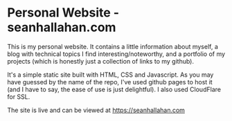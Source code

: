 # Personal Website - seanhallahan.com

This is my personal website. It contains a little information about myself, a blog with technical topics I find interesting/noteworthy, and a portfolio of my projects (which is honestly just a collection of links to my github).

It's a simple static site built with HTML, CSS and Javascript. As you may have guessed by the name of the repo, I've used github pages to host it (and I have to say, the ease of use is just delightful). I also used CloudFlare for SSL.

The site is live and can be viewed at https://seanhallahan.com
